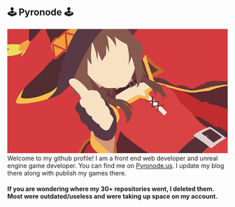 ## 🕹 Pyronode 🕹
![enter image description here](https://github.com/pyronode/pyronode/blob/main/2.jpg?raw=true)
Welcome to my github profile! I am a front end web developer and unreal engine game developer. You can find me on [Pyronode.us](https://pyronode.us). I update my blog there along with publish my games there.

#### If you are wondering where my 30+ repositories went, I deleted them. Most were outdated/useless and were taking up space on my account.
